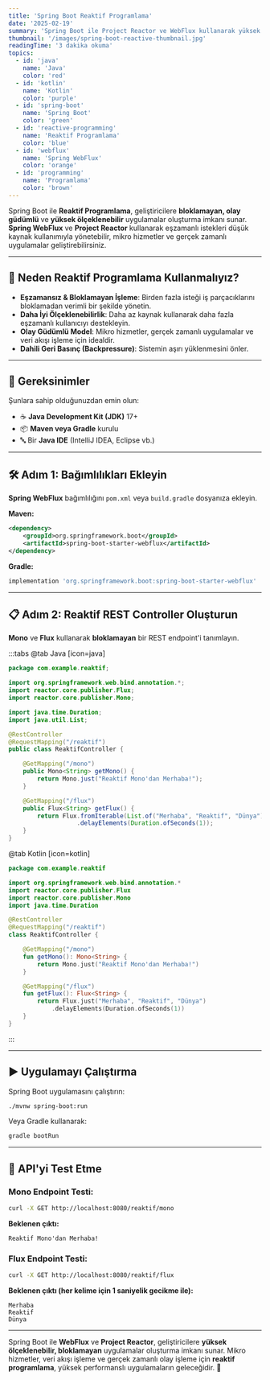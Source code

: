 ```yaml
---
title: 'Spring Boot Reaktif Programlama'
date: '2025-02-19'
summary: 'Spring Boot ile Project Reactor ve WebFlux kullanarak yüksek performanslı, eşzamanlı işleme sahip reaktif uygulamalar oluşturmayı öğrenin.'
thumbnail: '/images/spring-boot-reactive-thumbnail.jpg'
readingTime: '3 dakika okuma'
topics:
  - id: 'java'
    name: 'Java'
    color: 'red'
  - id: 'kotlin'
    name: 'Kotlin'
    color: 'purple'
  - id: 'spring-boot'
    name: 'Spring Boot'
    color: 'green'
  - id: 'reactive-programming'
    name: 'Reaktif Programlama'
    color: 'blue'
  - id: 'webflux'
    name: 'Spring WebFlux'
    color: 'orange'
  - id: 'programming'
    name: 'Programlama'
    color: 'brown'
---
```


Spring Boot ile **Reaktif Programlama**, geliştiricilere **bloklamayan, olay güdümlü** ve **yüksek ölçeklenebilir** uygulamalar oluşturma imkanı sunar. **Spring WebFlux** ve **Project Reactor** kullanarak eşzamanlı istekleri düşük kaynak kullanımıyla yönetebilir, mikro hizmetler ve gerçek zamanlı uygulamalar geliştirebilirsiniz.

---

## 🌟 Neden Reaktif Programlama Kullanmalıyız?

- **Eşzamansız & Bloklamayan İşleme**: Birden fazla isteği iş parçacıklarını bloklamadan verimli bir şekilde yönetin.
- **Daha İyi Ölçeklenebilirlik**: Daha az kaynak kullanarak daha fazla eşzamanlı kullanıcıyı destekleyin.
- **Olay Güdümlü Model**: Mikro hizmetler, gerçek zamanlı uygulamalar ve veri akışı işleme için idealdir.
- **Dahili Geri Basınç (Backpressure)**: Sistemin aşırı yüklenmesini önler.

---

## 🌟 Gereksinimler

Şunlara sahip olduğunuzdan emin olun:

- ☕ **Java Development Kit (JDK)** 17+
- 📦 **Maven veya Gradle** kurulu
- 🔤 Bir **Java IDE** (IntelliJ IDEA, Eclipse vb.)

---

## 🛠️ Adım 1: Bağımlılıkları Ekleyin

**Spring WebFlux** bağımlılığını `pom.xml` veya `build.gradle` dosyanıza ekleyin.

**Maven:**

```xml
<dependency>
    <groupId>org.springframework.boot</groupId>
    <artifactId>spring-boot-starter-webflux</artifactId>
</dependency>
```

**Gradle:**

```groovy
implementation 'org.springframework.boot:spring-boot-starter-webflux'
```

---

## 📋 Adım 2: Reaktif REST Controller Oluşturun

**Mono** ve **Flux** kullanarak **bloklamayan** bir REST endpoint'i tanımlayın.

:::tabs
@tab Java [icon=java]

```java
package com.example.reaktif;

import org.springframework.web.bind.annotation.*;
import reactor.core.publisher.Flux;
import reactor.core.publisher.Mono;

import java.time.Duration;
import java.util.List;

@RestController
@RequestMapping("/reaktif")
public class ReaktifController {

    @GetMapping("/mono")
    public Mono<String> getMono() {
        return Mono.just("Reaktif Mono'dan Merhaba!");
    }

    @GetMapping("/flux")
    public Flux<String> getFlux() {
        return Flux.fromIterable(List.of("Merhaba", "Reaktif", "Dünya"))
                   .delayElements(Duration.ofSeconds(1));
    }
}
```

@tab Kotlin [icon=kotlin]

```kotlin
package com.example.reaktif

import org.springframework.web.bind.annotation.*
import reactor.core.publisher.Flux
import reactor.core.publisher.Mono
import java.time.Duration

@RestController
@RequestMapping("/reaktif")
class ReaktifController {

    @GetMapping("/mono")
    fun getMono(): Mono<String> {
        return Mono.just("Reaktif Mono'dan Merhaba!")
    }

    @GetMapping("/flux")
    fun getFlux(): Flux<String> {
        return Flux.just("Merhaba", "Reaktif", "Dünya")
            .delayElements(Duration.ofSeconds(1))
    }
}
```

:::

---

## ▶️ Uygulamayı Çalıştırma

Spring Boot uygulamasını çalıştırın:

```bash
./mvnw spring-boot:run
```

Veya Gradle kullanarak:

```bash
gradle bootRun
```

---

## 🧪 API'yi Test Etme

### Mono Endpoint Testi:

```bash
curl -X GET http://localhost:8080/reaktif/mono
```

**Beklenen çıktı:**

```plaintext
Reaktif Mono'dan Merhaba!
```

### Flux Endpoint Testi:

```bash
curl -X GET http://localhost:8080/reaktif/flux
```

**Beklenen çıktı (her kelime için 1 saniyelik gecikme ile):**

```plaintext
Merhaba
Reaktif
Dünya
```

---

Spring Boot ile **WebFlux** ve **Project Reactor**, geliştiricilere **yüksek ölçeklenebilir, bloklamayan** uygulamalar oluşturma imkanı sunar. Mikro hizmetler, veri akışı işleme ve gerçek zamanlı olay işleme için **reaktif programlama**, yüksek performanslı uygulamaların geleceğidir. 🚀
